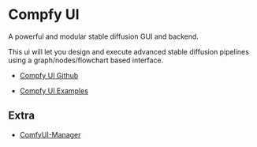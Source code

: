 # Compfy UI

A powerful and modular stable diffusion GUI and backend.

This ui will let you design and execute advanced stable diffusion pipelines using a graph/nodes/flowchart based interface.

- [Compfy UI Github](https://github.com/comfyanonymous/ComfyUI)

- [Compfy UI Examples](https://github.com/comfyanonymous/ComfyUI_examples)


## Extra

- [ComfyUI-Manager](https://github.com/ltdrdata/ComfyUI-Manager)
